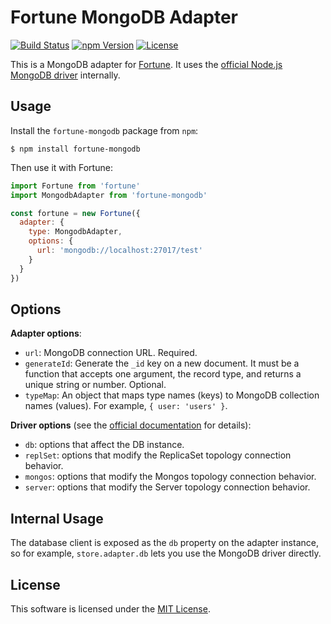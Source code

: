 # Fortune MongoDB Adapter

[![Build Status](https://img.shields.io/travis/fortunejs/fortune-mongodb/master.svg?style=flat-square)](https://travis-ci.org/fortunejs/fortune-mongodb)
[![npm Version](https://img.shields.io/npm/v/fortune-mongodb.svg?style=flat-square)](https://www.npmjs.com/package/fortune-mongodb)
[![License](https://img.shields.io/npm/l/fortune-mongodb.svg?style=flat-square)](https://raw.githubusercontent.com/fortunejs/fortune-mongodb/master/LICENSE)

This is a MongoDB adapter for [Fortune](http://fortunejs.com). It uses the [official Node.js MongoDB driver](http://mongodb.github.io/node-mongodb-native/2.0/) internally.


## Usage

Install the `fortune-mongodb` package from `npm`:

```
$ npm install fortune-mongodb
```

Then use it with Fortune:

```js
import Fortune from 'fortune'
import MongodbAdapter from 'fortune-mongodb'

const fortune = new Fortune({
  adapter: {
    type: MongodbAdapter,
    options: {
      url: 'mongodb://localhost:27017/test'
    }
  }
})
```


## Options

**Adapter options**:

- `url`: MongoDB connection URL. Required.
- `generateId`: Generate the `_id` key on a new document. It must be a function that accepts one argument, the record type, and returns a unique string or number. Optional.
- `typeMap`: An object that maps type names (keys) to MongoDB collection names (values). For example, `{ user: 'users' }`.

**Driver options** (see the [official documentation](http://mongodb.github.io/node-mongodb-native/2.0/tutorials/connecting/) for details):

- `db`: options that affect the DB instance.
- `replSet`: options that modify the ReplicaSet topology connection behavior.
- `mongos`: options that modify the Mongos topology connection behavior.
- `server`: options that modify the Server topology connection behavior.


## Internal Usage

The database client is exposed as the `db` property on the adapter instance, so for example, `store.adapter.db` lets you use the MongoDB driver directly.


## License

This software is licensed under the [MIT License](//github.com/fortunejs/fortune-mongodb/blob/master/LICENSE).
